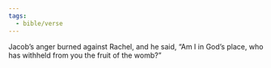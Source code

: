 ```yaml
---
tags:
  - bible/verse
---
```

Jacob’s anger burned against Rachel, and he said, “Am I in God’s place, who has withheld from you the fruit of the womb?”